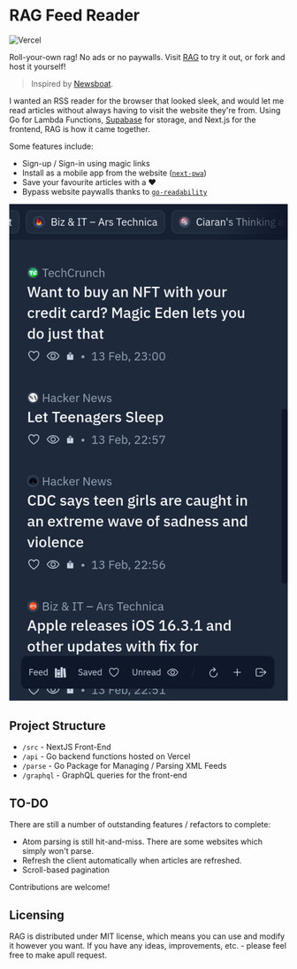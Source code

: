 # RAG Feed Reader

![Vercel](https://vercelbadge.vercel.app/api/knightspore/rag)

Roll-your-own rag! No ads or no paywalls. Visit [RAG](https://rag.ciaran.co.za/) to try it out, or fork and host it yourself!

> Inspired by [Newsboat](https://github.com/newsboat/newsboat/). 

I wanted an RSS reader for the browser that looked sleek, and would let me read articles without always having to visit the website they're from. Using Go for Lambda Functions, [Supabase](https://supabase.com/) for storage, and Next.js for the frontend, RAG is how it came together.

Some features include:
- Sign-up / Sign-in using magic links
- Install as a mobile app from the website ([`next-pwa`](https://www.npmjs.com/package/next-pwa))
- Save your favourite articles with a ❤️
- Bypass website paywalls thanks to [`go-readability`](https://github.com/go-shiori/go-readability)

![A preview of RAG RSS reader on mobile](./preview.png)

## Project Structure

- `/src` - NextJS Front-End
- `/api` - Go backend functions hosted on Vercel
- `/parse` - Go Package for Managing / Parsing XML Feeds
- `/graphql` - GraphQL queries for the front-end

## TO-DO

There are still a number of outstanding features / refactors to complete:

- Atom parsing is still hit-and-miss. There are some websites which simply won't parse.
- Refresh the client automatically when articles are refreshed.
- Scroll-based pagination

Contributions are welcome!

## Licensing

RAG is distributed under MIT license, which means you can use and modify it however you want. If you have any ideas, improvements, etc. - please feel free to make apull request.

